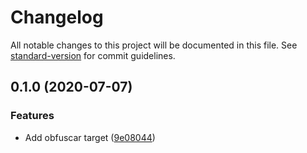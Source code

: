 # Changelog

All notable changes to this project will be documented in this file. See [standard-version](https://github.com/conventional-changelog/standard-version) for commit guidelines.

## 0.1.0 (2020-07-07)


### Features

* Add obfuscar target ([9e08044](http://nas/matt/Janda.Dot.Obfuscar/commit/9e08044f56d9c2929d92e7155f41f2b146fe4190))
